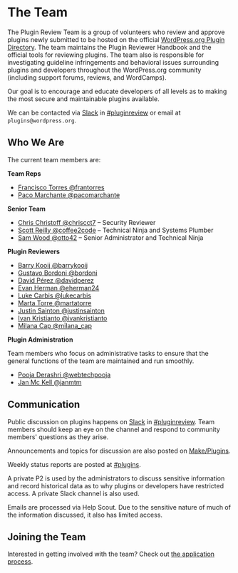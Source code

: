 # The Team

The Plugin Review Team is a group of volunteers who review and approve plugins newly submitted to be hosted on the official [WordPress.org Plugin Directory](https://wordpress.org/plugins/). The team maintains the Plugin Reviewer Handbook and the official tools for reviewing plugins. The team also is responsible for investigating guideline infringements and behavioral issues surrounding plugins and developers throughout the WordPress.org community (including support forums, reviews, and WordCamps).

Our goal is to encourage and educate developers of all levels as to making the most secure and maintainable plugins available.

We can be contacted via [Slack](https://make.wordpress.org/chat/) in [#pluginreview](https://wordpress.slack.com/messages/pluginreview/) or email at `plugins@wordpress.org`.

## Who We Are

The current team members are:

**Team Reps**

* [Francisco Torres @frantorres](https://profiles.wordpress.org/frantorres/)
* [Paco Marchante @pacomarchante](https://profiles.wordpress.org/pacomarchante/)

**Senior Team**

* [Chris Christoff @chriscct7](https://profiles.wordpress.org/chriscct7/) – Security Reviewer
* [Scott Reilly @coffee2code](https://profiles.wordpress.org/coffee2code/) – Technical Ninja and Systems Plumber
* [Sam Wood @otto42](https://profiles.wordpress.org/otto42/) – Senior Administrator and Technical Ninja

**Plugin Reviewers**

* [Barry Kooij @barrykooij](https://profiles.wordpress.org/barrykooij/)
* [Gustavo Bordoni @bordoni](https://profiles.wordpress.org/bordoni/)
* [David Pérez @davidperez](https://profiles.wordpress.org/davidperez/)
* [Evan Herman @eherman24](https://profiles.wordpress.org/eherman24/)
* [Luke Carbis @lukecarbis](https://profiles.wordpress.org/lukecarbis/)
* [Marta Torre @martatorre](https://profiles.wordpress.org/martatorre/)
* [Justin Sainton @justinsainton](https://profiles.wordpress.org/justinsainton/)
* [Ivan Kristianto @ivankristianto](https://profiles.wordpress.org/ivankristianto/)
* [Milana Cap @milana_cap](https://profiles.wordpress.org/milana_cap/)

**Plugin Administration**

Team members who focus on administrative tasks to ensure that the general functions of the team are maintained and run smoothly.

* [Pooja Derashri @webtechpooja](https://profiles.wordpress.org/webtechpooja/)
* [Jan Mc Kell @janmtm](https://profiles.wordpress.org/janmtm/)

## Communication

Public discussion on plugins happens on [Slack](https://make.wordpress.org/chat/) in [#pluginreview](https://wordpress.slack.com/archives/C1LBM36LC). Team members should keep an eye on the channel and respond to community members' questions as they arise.

Announcements and topics for discussion are also posted on [Make/Plugins](https://make.wordpress.org/plugins/).

Weekly status reports are posted at [#plugins](https://make.wordpress.org/updates/tag/plugins/).

A private P2 is used by the administrators to discuss sensitive information and record historical data as to why plugins or developers have restricted access. A private Slack channel is also used.

Emails are processed via Help Scout. Due to the sensitive nature of much of the information discussed, it also has limited access.

## Joining the Team

Interested in getting involved with the team? Check out [the application process](https://make.wordpress.org/plugins/handbook/apply/).

